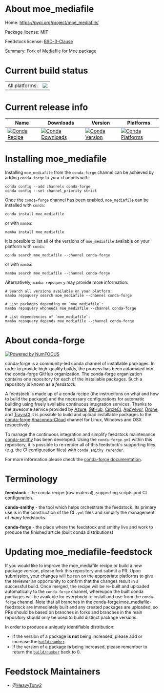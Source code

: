 About moe_mediafile
===================

Home: https://pypi.org/project/moe_mediafile/

Package license: MIT

Feedstock license: [BSD-3-Clause](https://github.com/conda-forge/moe_mediafile-feedstock/blob/main/LICENSE.txt)

Summary: Fork of Mediafile for Moe package

Current build status
====================


<table><tr><td>All platforms:</td>
    <td>
      <a href="https://dev.azure.com/conda-forge/feedstock-builds/_build/latest?definitionId=18197&branchName=main">
        <img src="https://dev.azure.com/conda-forge/feedstock-builds/_apis/build/status/moe_mediafile-feedstock?branchName=main">
      </a>
    </td>
  </tr>
</table>

Current release info
====================

| Name | Downloads | Version | Platforms |
| --- | --- | --- | --- |
| [![Conda Recipe](https://img.shields.io/badge/recipe-moe_mediafile-green.svg)](https://anaconda.org/conda-forge/moe_mediafile) | [![Conda Downloads](https://img.shields.io/conda/dn/conda-forge/moe_mediafile.svg)](https://anaconda.org/conda-forge/moe_mediafile) | [![Conda Version](https://img.shields.io/conda/vn/conda-forge/moe_mediafile.svg)](https://anaconda.org/conda-forge/moe_mediafile) | [![Conda Platforms](https://img.shields.io/conda/pn/conda-forge/moe_mediafile.svg)](https://anaconda.org/conda-forge/moe_mediafile) |

Installing moe_mediafile
========================

Installing `moe_mediafile` from the `conda-forge` channel can be achieved by adding `conda-forge` to your channels with:

```
conda config --add channels conda-forge
conda config --set channel_priority strict
```

Once the `conda-forge` channel has been enabled, `moe_mediafile` can be installed with `conda`:

```
conda install moe_mediafile
```

or with `mamba`:

```
mamba install moe_mediafile
```

It is possible to list all of the versions of `moe_mediafile` available on your platform with `conda`:

```
conda search moe_mediafile --channel conda-forge
```

or with `mamba`:

```
mamba search moe_mediafile --channel conda-forge
```

Alternatively, `mamba repoquery` may provide more information:

```
# Search all versions available on your platform:
mamba repoquery search moe_mediafile --channel conda-forge

# List packages depending on `moe_mediafile`:
mamba repoquery whoneeds moe_mediafile --channel conda-forge

# List dependencies of `moe_mediafile`:
mamba repoquery depends moe_mediafile --channel conda-forge
```


About conda-forge
=================

[![Powered by
NumFOCUS](https://img.shields.io/badge/powered%20by-NumFOCUS-orange.svg?style=flat&colorA=E1523D&colorB=007D8A)](https://numfocus.org)

conda-forge is a community-led conda channel of installable packages.
In order to provide high-quality builds, the process has been automated into the
conda-forge GitHub organization. The conda-forge organization contains one repository
for each of the installable packages. Such a repository is known as a *feedstock*.

A feedstock is made up of a conda recipe (the instructions on what and how to build
the package) and the necessary configurations for automatic building using freely
available continuous integration services. Thanks to the awesome service provided by
[Azure](https://azure.microsoft.com/en-us/services/devops/), [GitHub](https://github.com/),
[CircleCI](https://circleci.com/), [AppVeyor](https://www.appveyor.com/),
[Drone](https://cloud.drone.io/welcome), and [TravisCI](https://travis-ci.com/)
it is possible to build and upload installable packages to the
[conda-forge](https://anaconda.org/conda-forge) [Anaconda-Cloud](https://anaconda.org/)
channel for Linux, Windows and OSX respectively.

To manage the continuous integration and simplify feedstock maintenance
[conda-smithy](https://github.com/conda-forge/conda-smithy) has been developed.
Using the ``conda-forge.yml`` within this repository, it is possible to re-render all of
this feedstock's supporting files (e.g. the CI configuration files) with ``conda smithy rerender``.

For more information please check the [conda-forge documentation](https://conda-forge.org/docs/).

Terminology
===========

**feedstock** - the conda recipe (raw material), supporting scripts and CI configuration.

**conda-smithy** - the tool which helps orchestrate the feedstock.
                   Its primary use is in the construction of the CI ``.yml`` files
                   and simplify the management of *many* feedstocks.

**conda-forge** - the place where the feedstock and smithy live and work to
                  produce the finished article (built conda distributions)


Updating moe_mediafile-feedstock
================================

If you would like to improve the moe_mediafile recipe or build a new
package version, please fork this repository and submit a PR. Upon submission,
your changes will be run on the appropriate platforms to give the reviewer an
opportunity to confirm that the changes result in a successful build. Once
merged, the recipe will be re-built and uploaded automatically to the
`conda-forge` channel, whereupon the built conda packages will be available for
everybody to install and use from the `conda-forge` channel.
Note that all branches in the conda-forge/moe_mediafile-feedstock are
immediately built and any created packages are uploaded, so PRs should be based
on branches in forks and branches in the main repository should only be used to
build distinct package versions.

In order to produce a uniquely identifiable distribution:
 * If the version of a package **is not** being increased, please add or increase
   the [``build/number``](https://docs.conda.io/projects/conda-build/en/latest/resources/define-metadata.html#build-number-and-string).
 * If the version of a package **is** being increased, please remember to return
   the [``build/number``](https://docs.conda.io/projects/conda-build/en/latest/resources/define-metadata.html#build-number-and-string)
   back to 0.

Feedstock Maintainers
=====================

* [@HeavyTony2](https://github.com/HeavyTony2/)

